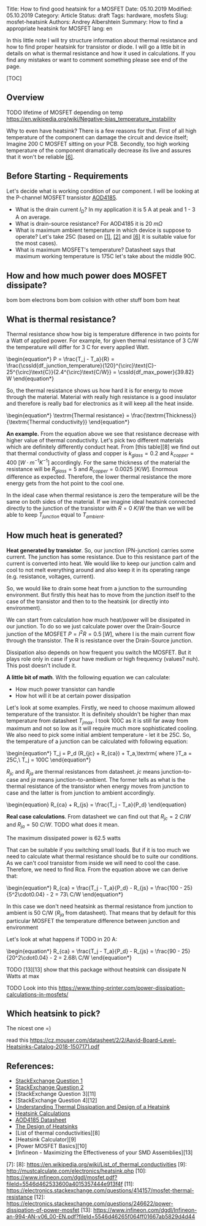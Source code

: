 Title: How to find good heatsink for a MOSFET
Date: 05.10.2019
Modified: 05.10.2019
Category: Article
Status: draft
Tags: hardware, mosfets
Slug: mosfet-heatsink
Authors: Andrey Albershtein
Summary: How to find a appropriate heatsink for MOSFET
lang: en

In this little note I will try structure information about thermal resistance
and how to find proper heatsink for transistor or diode. I will go a little bit
in details on what is thermal resistance and how it used in calculations. If you
find any mistakes or want to comment something please see end of the page.

[TOC]

## Overview

TODO lifetime of MOSFET depending on temp https://en.wikipedia.org/wiki/Negative-bias_temperature_instability

Why to even have heatsink? There is a few reasons for that. First of all high
temperature of the component can damage the circuit and device itself; Imagine
200 C MOSFET sitting on your PCB. Secondly, too high working temperature of the
component dramatically decrease its live and assures that it won't be reliable
[\[6\]][6]. 

## Before Starting - Requirements

Let's decide what is working condition of our component. I will be looking at
the P-channel MOSFET transistor [AOD4185][5].

* What is the drain current $I_D$? In my application it is 5 A at peak and 1 - 3
  A on average.
* What is drain-source resistance? For AOD4185 it is $20\ m\Omega$
* What is maximum ambient temperature in which device is suppose to operate?
  Let's take 25C (based on [\[1\]][1], [\[2\]][2] and [\[6\]][6] it is suitable
  value for the most cases). 
* What is maximum MOSFET's temperature? Datasheet says that maximum working
  temperature is 175C let's take about the middle 90C.

## How and how much power does MOSFET dissipate?

bom bom electrons bom bom colision with other stuff bom bom heat

## What is thermal resistance?

Thermal resistance show how big is temperature difference in two points for a
Watt of applied power. For example, for given thermal resistance of 3 C/W the
temperature will differ for 3 C for every applied Watt.

<!-- P = \frac{T_j - T_a}{R} = \frac{120^{\circ}\text{C}-
25^{\circ}\text{C}}{52^{\circ}\text{C/W}} = 1.82 W -->
<div id="mosfet" class="wide-boi"></div>

<div id="dynamic_formula">
\begin{equation*}
P = \frac{T_j - T_a}{R} = \frac{\cssId{df_junction_temperature}{120}^{\circ}\text{C}-
25^{\circ}\text{C}}{2.4^{\circ}\text{C/W}} = \cssId{df_max_power}{39.82} W 
\end{equation*}
</div>

So, the thermal resistance shows us how hard it is for energy to move
through the material. Material with really high resistance is a good insulator
and therefore is really bad for electronics as it will keep all the heat inside.

\begin{equation*}
\textrm{Thermal resistance} = \frac{\textrm{Thickness}}{\textrm{Thermal conductivity}}
\end{equation*}

**An example.** From the equation above we see that resistance decrease with
higher value of thermal conductivity. Let's pick two different materials which
are definitely differently conduct heat. From [this table][8] we find out that
thermal conductivity of glass and copper is $k_{glass} = 0.2$ and $k_{copper} =
400$ $[W\cdot m^{-1}K^{-1}]$ accordingly. For the same thickness of the material
the resistance will be $R_{glass} = 5$ and $R_{copper} = 0.0025\ [K/W]$.
Enormous difference as expected. Therefore, the lower thermal resistance the
more energy gets from the hot point to the cool one.

In the ideal case when thermal resistance is zero the temperature will be the
same on both sides of the material. If we imagine ideal heatsink connected
directly to the junction of the transistor with $R = 0\ K/W$ the than we will be
able to keep $T_{junction}$ equal to $T_{ambient}$.

## How much heat is generated?

**Heat generated by transistor**. So, our junction (PN-junction) carries some
current. The junction has some resistance. Due to this resistance part of the
current is converted into heat.  We would like to keep our junction calm and
cool to not melt everything around and also keep it in its operating range
(e.g. resistance, voltages, current).

So, we would like to drain some heat from a junction to the surrounding
environment. But firstly this heat has to move from the junction itself to the
case of the transistor and then to to the heatsink (or directly into
environment).

We can start from calculation how much heat/power will be dissipated in our
junction. To do so we just calculate power over the Drain-Source junction of the
MOSFET $P = I^2R = 0.5\ [W]$, where I is the main current flow through the
transistor. The R is resistance over the Drain-Source junction.

Dissipation also depends on how frequent you switch the MOSFET. But it plays
role only in case if your have medium or high frequency (values? nuh). This post
doesn't include it.

**A little bit of math**. With the following equation we can calculate:

* How much power transistor can handle
* How hot will it be at certain power dissipation

Let's look at some examples. Firstly, we need to choose maximum allowed
temperature of the transistor. It is definitely shouldn't be higher than max
temperature from datasheet $T_{j max}$. I took 100C as it is still far away from
maximum and not so low as it will require much more sophisticated cooling. 
We also need to pick some initial ambient temperature - let it be 25C. So, the
temperature of a junction can be calculated with following equation:

\begin{equation*}
T_j = P_d (R_{jc} + R_{ca}) + T_a,\textrm{ where }T_a = 25C,\ T_j = 100C
\end{equation*}

$R_{jc}$ and $R_{ja}$ are thermal resistances from datasheet. $jc$ means
junction-to-case and $ja$ means junction-to-ambient. The former tells as what is
the thermal resistance of the transistor when energy moves from junction to
case and the latter is from junction to ambient accordingly.

\begin{equation}
R_{ca} + R_{js} = \frac{T_j - T_a}{P_d}
\end{equation}

**Real case calculations**. From datasheet we can find out that $R_{jc} = 2\
C/W$ and $R_{ja} = 50\ C/W$. TODO what does it mean. 

The maximum dissipated power is 62.5 watts

That can be suitable
if you switching small loads. But if it is too much we need to calculate what
thermal resistance should be to suite our conditions. As we can't cool
transistor from inside we will need to cool the case. Therefore, we need to find
Rca. From the equation above we can derive that:

\begin{equation*}
R_{ca} = \frac{T_j - T_a}{P_d} - R_{js} = \frac{100 - 25}{5^2\cdot0.04} - 2 = 73\ C/W
\end{equation*}

In this case we don't need heatsink as thermal resistance from junction to
ambient is 50 C/W ($R_{ja}$ from datasheet). That means that by default for this
particular MOSFET the temperature difference between junction and environment


Let's look at what happens if TODO in 20 A:

\begin{equation*}
R_{ca} = \frac{T_j - T_a}{P_d} - R_{js} = \frac{90 - 25}{20^2\cdot0.04} - 2 = 2.68\ C/W
\end{equation*}

TODO [13][13] show that this package without heatsink can dissipate N Watts at
max

TODO Look into this https://www.thing-printer.com/power-dissipation-calculations-in-mosfets/

## Which heatsink to pick?

The nicest one =)

read this
https://cz.mouser.com/datasheet/2/2/Aavid-Board-Level-Heatsinks-Catalog-2018-1507171.pdf

## References:

* [StackExchange Question 1][1]
* [StackExchange Question 2][2]
* [StackExchange Question 3][11]
* [StackExchange Question 4][12]
* [Understanding Thermal Dissipation and Design of a Heatsink][3]
* [Heatsink Calculations][4]
* [AOD4185 Datasheet][5]
* [The Design of Heatsinks][6]
* [List of thermal conductivities][8]
* [Heatsink Calculator][9]
* [Power MOSFET Basics][10]
* [Infineon - Maximizing the Effectiveness of your SMD Assemblies][13]

[1]: https://electronics.stackexchange.com/questions/39188/how-to-find-a-fitting-cooler-heatsink-for-a-mosfet
[2]: https://electronics.stackexchange.com/questions/272718/mosfet-how-to-determine-if-a-heatsink-is-required
[3]: http://www.ti.com/lit/an/slva462/slva462.pdf
[4]: https://www.re-innovation.co.uk/docs/heatsink-calculations/
[5]: https://datasheet.lcsc.com/szlcsc/Alpha-Omega-Semicon-AOS-AOD4185_C77993.pdf
[6]: https://sound-au.com/heatsinks.htm
[7]: 
[8]: https://en.wikipedia.org/wiki/List_of_thermal_conductivities
[9]: http://mustcalculate.com/electronics/heatsink.php
[10]: https://www.infineon.com/dgdl/mosfet.pdf?fileId=5546d462533600a4015357444e913f4f
[11]: https://electronics.stackexchange.com/questions/414157/mosfet-thermal-resistance
[12]: https://electronics.stackexchange.com/questions/246622/power-dissipation-of-power-mosfet
[13]: https://www.infineon.com/dgdl/Infineon-an-994-AN-v06_00-EN.pdf?fileId=5546d46265f064ff01667ab5829d4d44

<script src="https://d3js.org/d3.v4.js"></script> 
<script src="https://unpkg.com/d3-simple-slider"></script>

<script>
function interactive_mosfet(data) {
	document.body.querySelector("#mosfet").append(data.documentElement);

    var width = 800
    var height = 300

    var resistance = 2.4;
    var temp_ambient = 25;
    var temp_junction_max = 175;

	var mf = d3.select("#svg1330")
	mf.attr("width", width.toString())
	mf.attr("height", height.toString())
	
	var junction = mf.select("path#junction_heat") //.attr("opacity", "0")
	
	function change_opacity(value){
    var normalizer = 0.00342857143
    var valueNorm = value*normalizer
		console.log("change: " + valueNorm.toString())
		junction.style("opacity", valueNorm.toString())
	}

    function change_formula(value){
        var temperature = Math.trunc(value);
        var max_power = ((value - temp_ambient)/resistance).toFixed(2);

        window.document.getElementById("df_junction_temperature").innerText = temperature.toString();
        window.document.getElementById("df_max_power").innerText = max_power.toString();
    }

    function update_vizualization(temperature, power){
        var value = 0;
        if(power){
            value = power*resistance + temp_ambient;
        } else{
            value = temperature;
        }
        change_opacity(value);
        change_formula(value);

        if(value > temp_junction_max){
            mf.select("text#oh_text").style("opacity", 1.0)
            mf.select("#oh_background").style("opacity", 1.0)
        } else {
            mf.select("text#oh_text").style("opacity", 0.0)
            mf.select("#oh_background").style("opacity", 0.0)
        }
    }

    // Temperature slider
    /*var sliderTemperature = d3
      .sliderLeft()
      .min(temp_ambient)
      .max(temp_junction_max)
      .height(height)
      .ticks(4)
      .default(120)
      .on('onchange', val => {
          update_vizualization(val, '');
    });

    var gSliderTemperature = mf
      .append('g')
      .attr("id", "slider-layer-temperature")
      .attr('transform', 'translate(8,1) scale(0.1,0.1)');

    gSliderTemperature.call(sliderTemperature);*/

    // Power slider
    var sliderPower = d3
      .sliderLeft()
      .min(0.19)
      .max(100)
      .height(height)
      .ticks(4)
      .default(39.82)
      .on('onchange', val => {
        update_vizualization('', val);
    });

    var gSliderPower = mf
      .append('g')
      .attr("id", "slider-layer-power")
      .attr('transform', 'translate(18,1) scale(0.1,0.1)');

    gSliderPower.call(sliderPower);

    // Should be after adding slider
    // mf.select("g#slider-layer-temperature")
      // .selectAll("text")
      // .attr("font-size", "20");

    mf.select("g#slider-layer-power")
      .selectAll("text")
      .attr("font-size", "20");

    // d3.select('p#value-vertical').text(d3.format('.2%')(sliderTemperature.value()));
    d3.select('p#value-vertical').text(d3.format('.2%')(sliderPower.value()));

}

var mos_svg = d3.xml("../images/mosfet_handdrawn.svg", interactive_mosfet)
</script>
